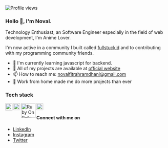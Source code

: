 ![Profile views](https://gpvc.arturio.dev/novalramdhani)

### Hello 👋, I'm Noval.
Technology Enthusiast, an Software Engineer especially in the field of web development, I'm Anime Lover.

I'm now active in a community I built called [fullstuckid](https://github.com/fullstuckid) and to contributing with my programming community friends.

- 🌱 I'm currently learning javascript for backend.
- 🚀 All of my projects are available at [official website](https://novalll.vercel.app/projects)
- 📫 How to reach me: novalfitrahramdhani@gmail.com
- 💼 Work from home made me do more projects than ever

### Tech stack

<a href="https://nextjs.org/"><img align="left" alt="Nextjs" title="Nextjs" width="22px" src="https://cdn.worldvectorlogo.com/logos/next-js.svg" /></a>
<a href="https://reactjs.org/"><img align="left" alt="React" title="React" width="21px" src="https://cdn.worldvectorlogo.com/logos/react-2.svg" /></a>
<a href="https://rubyonrails.org/"><img align="left" alt="Ruby On Rails" title="Ruby On Rails" width="45px" src="https://cdn.worldvectorlogo.com/logos/rails-1.svg" /></a>
<a href="https://laravel.com/"><img align="left" alt="Laravel" title="Laravel" width="21px" src="https://cdn.worldvectorlogo.com/logos/laravel-2.svg" /></a>

<br>

#### Connect with me on

- <a href="https://linkedin.com/in/novalramdhani/">LinkedIn</a>
- <a href="https://instagram.com/novallrmdhni">Instagram</a>
- <a href="https://twitter.com/novallramdhani">Twitter</a>
